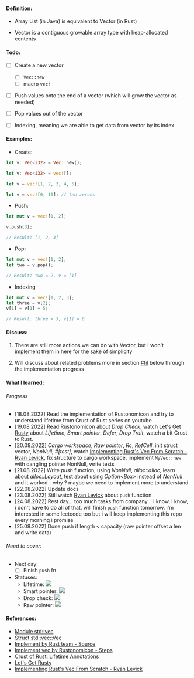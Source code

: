 #### Definition:

- Array List (in Java) is equivalent to Vector (in Rust)

- Vector is a contiguous growable array type with heap-allocated contents 


#### Todo:

- [ ] Create a new vector
  - [ ] `Vec::new`
  - [ ] macro `vec!`  

- [ ] Push values onto the end of a vector (which will grow the vector as needed)

- [ ] Pop values out of the vector 

- [ ] Indexing, meaning we are able to get data from vector by its index


#### Examples:

- Create: 
```rust
let v: Vec<i32> = Vec::new();
```

```rust
let v: Vec<i32> = vec![];

let v = vec![1, 2, 3, 4, 5];

let v = vec![0; 10]; // ten zeroes
```

- Push:
```rust
let mut v = vec![1, 2];

v.push(3);

// Result: [1, 2, 3]
```

- Pop:
```rust
let mut v = vec![1, 2];
let two = v.pop();

// Result: two = 2, v = [1]
```

- Indexing
```rust
let mut v = vec![1, 2, 3];
let three = v[2];
v[1] = v[1] + 5;

// Result: three = 3, v[1] = 6
```

#### Discuss:
1. There are still more actions we can do with Vector, but I won't implement them in here for the sake of simplicity

2. Will discuss about related problems more in section [#til](#what-i-learned) below through the implementation progress


#### What I learned:

###### Progress
- [18.08.2022] Read the implementation of Rustonomicon and try to understand lifetime from Crust of Rust series on youtube
- [19.08.2022] Read Rustonomicon about *Drop Check*, watch [Let's Get Rusty](https://www.youtube.com/c/LetsGetRusty) about *Lifetime*, *Smart pointer*, *Defer*, *Drop Trait*, watch a bit Crust to Rust.
- [20.08.2022] *Cargo workspace*, *Raw pointer*, *Rc*, *RefCell*, init struct vector, *NonNull*, *#[test]*, watch [Implementing Rust's Vec From Scratch - Ryan Levick](https://youtu.be/3OL95gZgPWA), fix structure to cargo workspace, implement `MyVec::new` with dangling pointer NonNull, write tests
- [21.08.2022] Write *push* function, using *NonNull<T>*, *alloc::alloc*, learn about *alloc::Layout*, test about using *Option<Box<T>>* instead of *NonNull<T>* and it worked - why ? maybe we need to implement more to understand
- [22.08.2022] Update docs
- [23.08.2022] Still watch [Ryan Levick](https://youtu.be/3OL95gZgPWA) about `push` function
- [24.08.2022] Rest day... too much tasks from company... i know, i know, i don't have to do all of that. will finish `push` function tomorrow. i'm interested in some leetcode too but i will keep implementing this repo every morning i promise
- [25.08.2022] Done push if length < capacity (raw pointer offset a len and write data)


###### Need to cover:

- Next day:  
  - [ ] Finish `push` fn 

- Statuses:
  - Lifetime:  ![](https://progress-bar.dev/80)
  - Smart pointer:  ![](https://progress-bar.dev/60)
  - Drop check: ![](https://progress-bar.dev/01)
  - Raw pointer: ![](https://progress-bar.dev/60)


#### References:
- [Module std::vec](https://doc.rust-lang.org/std/vec/index.html)  
- [Struct std::vec::Vec](https://doc.rust-lang.org/std/vec/struct.Vec.html)
- [Implement by Rust team - Source](https://doc.rust-lang.org/src/alloc/vec/mod.rs.html)
- [Implement vec by Rustonomicon - Steps](https://doc.rust-lang.org/nomicon/vec/vec.html)
- [Crust of Rust: Lifetime Annotations](https://www.youtube.com/watch?v=rAl-9HwD858)
- [Let's Get Rusty](https://www.youtube.com/c/LetsGetRusty)
- [Implementing Rust's Vec From Scratch - Ryan Levick](https://youtu.be/3OL95gZgPWA)
